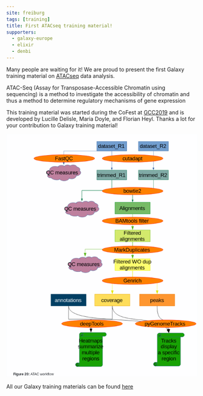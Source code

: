 ```yaml
---
site: freiburg
tags: [training]
title: First ATACseq training material!
supporters:
  - galaxy-europe
  - elixir
  - denbi
---
```


Many people are waiting for it! We are proud to present the first Galaxy training material on [ATACseq](https://training.galaxyproject.org/training-material/topics/epigenetics/tutorials/atac-seq/tutorial.html) data analysis. 

ATAC-Seq (Assay for Transposase-Accessible Chromatin using sequencing) is a method to investigate the accessibility of chromatin and thus a method to determine regulatory mechanisms of gene expression

This training material was started during the CoFest at [GCC2019](https://galaxyproject.org/events/gcc2019) and is developed by Lucille Delisle, Maria Doyle, and Florian Heyl. Thanks a lot for your contribution to Galaxy training material!

![ATACseq Workflow](/assets/media/ATACseq_WF.png)

All our Galaxy training materials can be found [here](https://training.galaxyproject.org)
